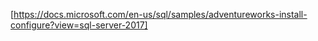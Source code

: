 [https://docs.microsoft.com/en-us/sql/samples/adventureworks-install-configure?view=sql-server-2017]
